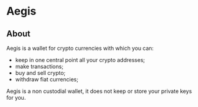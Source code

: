 # Aegis

## About

Aegis is a wallet for crypto currencies with which you can:

* keep in one central point all your crypto addresses;
* make transactions;
* buy and sell crypto;
* withdraw fiat currencies;

Aegis is a non custodial wallet, it does not keep or store your private keys for you. 